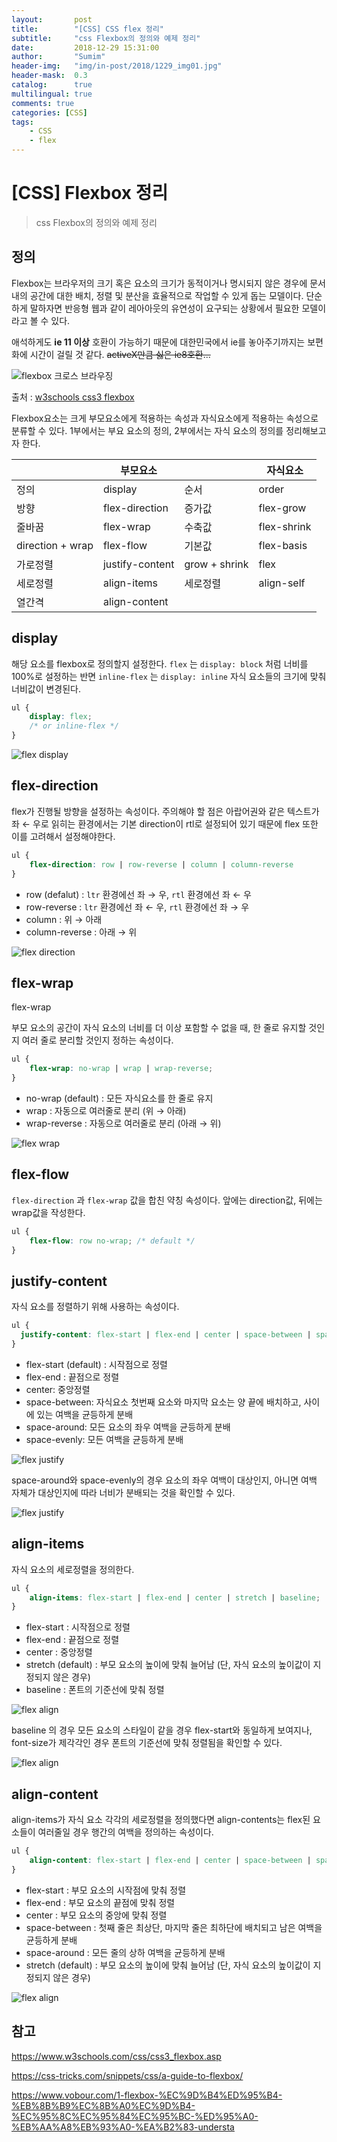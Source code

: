 ```yaml
---
layout:       post
title:        "[CSS] CSS flex 정리"
subtitle:     "css Flexbox의 정의와 예제 정리"
date:         2018-12-29 15:31:00
author:       "Sumim"
header-img:   "img/in-post/2018/1229_img01.jpg"
header-mask:  0.3
catalog:      true
multilingual: true
comments: true
categories: [CSS]
tags:
    - CSS
    - flex
---
```




# [CSS] Flexbox 정리

> css Flexbox의 정의와 예제 정리





## 정의

Flexbox는 브라우저의 크기 혹은 요소의 크기가 동적이거나 명시되지 않은 경우에 문서 내의 공간에 대한 배치, 정렬 및 분산을 효율적으로 작업할 수 있게 돕는 모델이다. 단순하게 말하자면 반응형 웹과 같이 레아아웃의 유연성이 요구되는 상황에서 필요한 모델이라고 볼 수 있다. 

애석하게도 **ie 11 이상** 호환이 가능하기 때문에 대한민국에서 ie를 놓아주기까지는 보편화에 시간이 걸릴 것 같다. ~~activeX만큼 싫은 ie8호환...~~

 

![flexbox 크로스 브라우징](https://sumim00.github.io/img/in-post/2018/1229_img01.jpg)

출처 : [w3schools css3 flexbox](https://www.w3schools.com/css/css3_flexbox.asp)





Flexbox요소는 크게 부모요소에게 적용하는 속성과 자식요소에게 적용하는 속성으로 분류할 수 있다. 1부에서는 부요 요소의 정의, 2부에서는 자식 요소의 정의를 정리해보고자 한다. 

|                  | 부모요소        |               | 자식요소    |
| ---------------- | --------------- | ------------- | ----------- |
| 정의             | display         | 순서          | order       |
| 방향             | flex-direction  | 증가값        | flex-grow   |
| 줄바꿈           | flex-wrap       | 수축값        | flex-shrink |
| direction + wrap | flex-flow       | 기본값        | flex-basis  |
| 가로정렬         | justify-content | grow + shrink | flex        |
| 세로정렬         | align-items     | 세로정렬      | align-self  |
| 열간격           | align-content   |               |             |





## display

해당 요소를 flexbox로 정의할지 설정한다. ```flex``` 는  ```display: block``` 처럼 너비를 100%로 설정하는 반면 ```inline-flex``` 는  ```display: inline``` 자식 요소들의 크기에 맞춰 너비값이 변경된다. 

```css
ul {
    display: flex; 
    /* or inline-flex */
}
```

![flex display](https://sumim00.github.io/img/in-post/2018/1229_img02.jpg)



## flex-direction

flex가 진행될 방향을 설정하는 속성이다. 주의해야 할 점은 아랍어권와 같은 텍스트가 좌 ←  우로 읽히는 환경에서는 기본 direction이 rtl로 설정되어 있기 때문에 flex 또한 이를 고려해서 설정해야한다.

```css
ul {
    flex-direction: row | row-reverse | column | column-reverse
}
```

- row (defalut) : ```ltr``` 환경에선 좌 →  우,  ```rtl``` 환경에선 좌 ← 우
- row-reverse : ```ltr``` 환경에선 좌 ← 우,  ```rtl``` 환경에선 좌 → 우
- column : 위 → 아래
- column-reverse : 아래 → 위



![flex direction](https://sumim00.github.io/img/in-post/2018/1229_img03.jpg)





## flex-wrap

  flex-wrap

부모 요소의 공간이 자식 요소의 너비를 더 이상 포함할 수 없을 때, 한 줄로 유지할 것인지 여러 줄로 분리할 것인지 정하는 속성이다.

```css
ul {
    flex-wrap: no-wrap | wrap | wrap-reverse;
}
```

- no-wrap (default) : 모든 자식요소를 한 줄로 유지
- wrap : 자동으로 여러줄로 분리 (위 → 아래)
- wrap-reverse : 자동으로 여러줄로 분리 (아래 → 위)



![flex wrap](https://sumim00.github.io/img/in-post/2018/1229_img04.jpg)



## flex-flow

```flex-direction``` 과 ```flex-wrap```  값을 합친 약칭 속성이다. 앞에는 direction값, 뒤에는 wrap값을 작성한다.

```css
ul {
    flex-flow: row no-wrap; /* default */
}
```





## justify-content

자식 요소를 정렬하기 위해 사용하는 속성이다.  

```css
ul {
  justify-content: flex-start | flex-end | center | space-between | space-around | space-evenly;
}
```

- flex-start (default) : 시작점으로 정렬
- flex-end : 끝점으로 정렬
- center: 중앙정렬
- space-between: 자식요소 첫번째 요소와 마지막 요소는 양 끝에 배치하고, 사이에 있는 여백을 균등하게 분배
- space-around: 모든 요소의 좌우 여백을 균등하게 분배
- space-evenly: 모든 여백을 균등하게 분배



![flex justify](https://sumim00.github.io/img/in-post/2018/1229_img05.jpg)



space-around와 space-evenly의 경우 요소의 좌우 여백이 대상인지, 아니면 여백 자체가 대상인지에 따라 너비가 분배되는 것을 확인할 수 있다.



![flex justify](https://sumim00.github.io/img/in-post/2018/1229_img06.jpg)



## align-items

자식 요소의 세로정렬을 정의한다.

```css
ul {
    align-items: flex-start | flex-end | center | stretch | baseline;
}
```

- flex-start : 시작점으로 정렬
- flex-end : 끝점으로 정렬
- center : 중앙정렬
- stretch (default) : 부모 요소의 높이에 맞춰 늘어남 (단, 자식 요소의 높이값이 지정되지 않은 경우)
- baseline : 폰트의 기준선에 맞춰 정렬



![flex align](https://sumim00.github.io/img/in-post/2018/1229_img07.jpg)



baseline 의 경우 모든 요소의 스타일이 같을 경우 flex-start와 동일하게 보여지나, font-size가 제각각인 경우 폰트의 기준선에 맞춰 정렬됨을 확인할 수 있다.



![flex align](https://sumim00.github.io/img/in-post/2018/1229_img08.jpg)



## align-content

align-items가 자식 요소 각각의 세로정렬을 정의했다면 align-contents는 flex된 요소들이 여러줄일 경우 행간의 여백을 정의하는 속성이다.

```css
ul {
    align-content: flex-start | flex-end | center | space-between | space-around | stretch
}
```

- flex-start : 부모 요소의 시작점에 맞춰 정렬
- flex-end : 부모 요소의 끝점에 맞춰 정렬
- center : 부모 요소의 중앙에 맞춰 정렬
- space-between : 첫째 줄은 최상단, 마지막 줄은 최하단에 배치되고 남은 여백을 균등하게 분배
- space-around : 모든 줄의 상하 여백을 균등하게 분배 
- stretch (default) : 부모 요소의 높이에 맞춰 늘어남 (단, 자식 요소의 높이값이 지정되지 않은 경우)



![flex align](https://sumim00.github.io/img/in-post/2018/1229_img09.jpg)





## 참고

https://www.w3schools.com/css/css3_flexbox.asp

https://css-tricks.com/snippets/css/a-guide-to-flexbox/

https://www.vobour.com/1-flexbox-%EC%9D%B4%ED%95%B4-%EB%8B%B9%EC%8B%A0%EC%9D%B4-%EC%95%8C%EC%95%84%EC%95%BC-%ED%95%A0-%EB%AA%A8%EB%93%A0-%EA%B2%83-understa